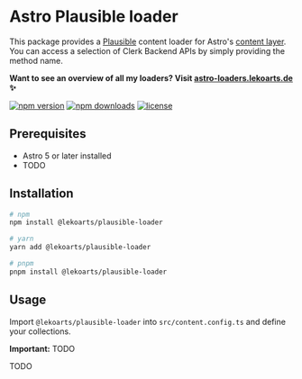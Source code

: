 # Astro Plausible loader

This package provides a [Plausible](https://plausible.io/) content loader for Astro's [content layer](https://docs.astro.build/en/guides/content-collections/). You can access a selection of Clerk Backend APIs by simply providing the method name.

**Want to see an overview of all my loaders? Visit [astro-loaders.lekoarts.de](https://astro-loaders.lekoarts.de) ✨**

<!-- automd:badges license -->

[![npm version](https://img.shields.io/npm/v/@lekoarts/plausible-loader)](https://npmjs.com/package/@lekoarts/plausible-loader)
[![npm downloads](https://img.shields.io/npm/dm/@lekoarts/plausible-loader)](https://npm.chart.dev/@lekoarts/plausible-loader)
[![license](https://img.shields.io/github/license/LekoArts/astro-loaders)](https://github.com/LekoArts/astro-loaders/blob/main/LICENSE)

<!-- /automd -->

## Prerequisites

- Astro 5 or later installed
- TODO

## Installation

<!-- automd:pm-install separate auto=false -->

```sh
# npm
npm install @lekoarts/plausible-loader
```

```sh
# yarn
yarn add @lekoarts/plausible-loader
```

```sh
# pnpm
pnpm install @lekoarts/plausible-loader
```

<!-- /automd -->

## Usage

Import `@lekoarts/plausible-loader` into `src/content.config.ts` and define your collections.

**Important:** TODO

TODO
